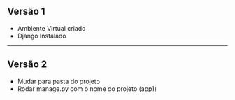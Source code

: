 ## Versão 1
- Ambiente Virtual criado 
- Django Instalado
 ----------------------------------------------
 
 ## Versão 2
 - Mudar para pasta do projeto 
 - Rodar manage.py com o nome do projeto (app1)